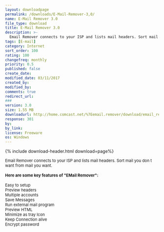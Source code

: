 ```yaml
---
layout: downloadpage
permalink: /downloads/E-Mail-Remover-3,0/
name: E-Mail Remover 3.0
file_type: download
title: E-Mail Remover 3.0
description: >-
  Email Remover connects to your ISP and lists mail headers. Sort mail you don t want from mail you want.
tags: [E-mail]
category: Internet
sort_order: 100
rating: 100
changefreq: monthly
priority: 0.5
published: false
create_date:
modified_date: 03/11/2017
created_by:
modified_by:
comments: true
redirect_url:
###
version: 3.0
size: 1.55 MB
downloadurl: http://home.comcast.net/%7Eemail.remover/download/email_remover.zip
response: 301
by:
by_link:
license: Freeware
os: Windows
---
```


{% include download-header.html download=page%}

<p style="fix-download-text !important">
<p><font size="2">Email Remover connects to your ISP and lists mail headers. Sort mail you don t want from mail you want.<br />
<br />
<span><strong>Here are some key features of "EMail Remover":</strong></span><br />
<br />
Easy to setup<br />
Preview headers<br />
Multiple accounts<br />
Save Messages<br />
Run external mail program<br />
Preview HTML<br />
Minimize as tray Icon<br />
Keep Connection alive<br />
Encrypt password</font></p></p>
